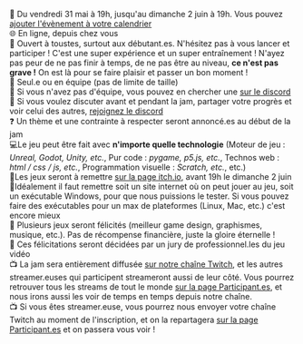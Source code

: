 📅 Du vendredi 31 mai à 19h, jusqu'au dimanche 2 juin à 19h. Vous pouvez [ajouter l'évènement à votre calendrier](/meuchejam.ics)<br/>
🌐 En ligne, depuis chez vous<br/>
🤗 Ouvert à toustes, surtout aux débutant.es. N'hésitez pas à vous lancer et participer ! C'est une super expérience et un super entraînement ! N'ayez pas peur de ne pas finir à temps, de ne pas être au niveau, **ce n'est pas grave !** On est là pour se faire plaisir et passer un bon moment !<br/>
👬 Seul.e ou en équipe (pas de limite de taille)<br/>
👬 Si vous n'avez pas d'équipe, vous pouvez en chercher une [sur le discord](https://discord.gg/YhvRqS2wMC)<br/>
💬 Si vous voulez discuter avant et pendant la jam, partager votre progrès et voir celui des autres, [rejoignez le discord](https://discord.gg/TXwxjj7QEt)<br/>
❓ Un thème et une contrainte à respecter seront annoncé.es au début de la jam<br/>
💻Le jeu peut être fait avec **n'importe quelle technologie** (Moteur de jeu : *Unreal, Godot, Unity, etc.*, Pur code : *pygame, p5.js, etc.*, Technos web : *html / css / js, etc.*, Programmation visuelle : *Scratch, etc.*, etc.)<br/>
💾Les jeux seront à remettre [sur la page itch.io](https://itch.io/jam/meuchejam), avant 19h le dimanche 2 juin<br/>
💾Idéalement il faut remettre soit un site internet où on peut jouer au jeu, soit un exécutable Windows, pour que nous puissions le tester. Si vous pouvez faire des exécutables pour un max de plateformes (Linux, Mac, etc.) c'est encore mieux<br/>
🏅 Plusieurs jeux seront félicités (meilleur game design, graphismes, musique, etc.). Pas de récompense financière, juste la gloire éternelle !<br/>
🏅 Ces félicitations seront décidées par un jury de professionnel.les du jeu vidéo<br/>
📺 La jam sera entièrement diffusée [sur notre chaîne Twitch](https://www.twitch.tv/meucheroume), et les autres streamer.euses qui participent streameront aussi de leur côté. Vous pourrez retrouver tous les streams de tout le monde [sur la page Participant.es](/Participantes), et nous irons aussi les voir de temps en temps depuis notre chaîne.<br/>
📺 Si vous êtes streamer.euse, vous pourrez nous envoyer votre chaîne Twitch au moment de l'inscription, et on la repartagera [sur la page Participant.es](/Participantes) et on passera vous voir !